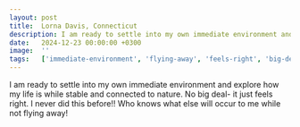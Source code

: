 ```yaml
---
layout: post
title:  Lorna Davis, Connecticut
description: I am ready to settle into my own immediate environment and explore how my life is while stable and connected to nature. No big deal- it just feels rig...
date:   2024-12-23 00:00:00 +0300
image:  ''
tags:   ['immediate-environment', 'flying-away', 'feels-right', 'big-deal', 'stable', 'settle', 'ready', 'occur']
---
```

I am ready to settle into my own immediate environment and explore how my life is while stable and connected to nature. No big deal- it just feels right. I never did this before!! Who knows what else will occur to me while not flying away!

